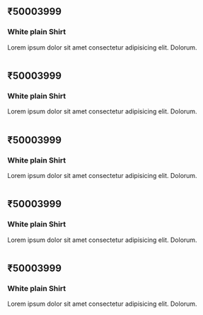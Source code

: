 <!doctype html>
<html>
<head>
  <meta charset="UTF-8">
  <meta name="viewport" content="width=device-width, initial-scale=1.0">
  <script src="https://cdn.tailwindcss.com"></script>
</head>
<body>
    <div class=" w-40wh grid  sm:grid-cols-1 gap-2 md:grid-cols-2 lg:grid-cols-5">
        <div class="border-2 border-black rounded-md "><img src="https://plus.unsplash.com/premium_photo-1678218594563-9fe0d16c6838?q=80&w=1887&auto=format&fit=crop&ixlib=rb-4.0.3&ixclass=M3wxMjA3fDB8MHxwaG90by1wYWdlfHx8fGVufDB8fHx8fA%3D%3D" alt=""> <h2 class="font-bold">₹<span>5000</span>3999</h2>
      <h3>White plain Shirt</h3>
      <p>Lorem ipsum dolor sit amet consectetur adipisicing elit. Dolorum.</p></div>
        <div class="border-2 border-black rounded-md "><img src="https://plus.unsplash.com/premium_photo-1678218594563-9fe0d16c6838?q=80&w=1887&auto=format&fit=crop&ixlib=rb-4.0.3&ixclass=M3wxMjA3fDB8MHxwaG90by1wYWdlfHx8fGVufDB8fHx8fA%3D%3D" alt=""> <h2 class="font-bold">₹<span>5000</span>3999</h2>
      <h3>White plain Shirt</h3>
      <p>Lorem ipsum dolor sit amet consectetur adipisicing elit. Dolorum.</p></div>
        <div class="border-2 border-black rounded-md "><img src="https://plus.unsplash.com/premium_photo-1678218594563-9fe0d16c6838?q=80&w=1887&auto=format&fit=crop&ixlib=rb-4.0.3&ixclass=M3wxMjA3fDB8MHxwaG90by1wYWdlfHx8fGVufDB8fHx8fA%3D%3D" alt=""> <h2 class="font-bold">₹<span>5000</span>3999</h2>
      <h3>White plain Shirt</h3>
      <p>Lorem ipsum dolor sit amet consectetur adipisicing elit. Dolorum.</p></div>
        <div class="border-2 border-black rounded-md "><img src="https://plus.unsplash.com/premium_photo-1678218594563-9fe0d16c6838?q=80&w=1887&auto=format&fit=crop&ixlib=rb-4.0.3&ixclass=M3wxMjA3fDB8MHxwaG90by1wYWdlfHx8fGVufDB8fHx8fA%3D%3D" alt=""> <h2 class="font-bold">₹<span>5000</span>3999</h2>
      <h3>White plain Shirt</h3>
      <p>Lorem ipsum dolor sit amet consectetur adipisicing elit. Dolorum.</p></div>
        <div class="border-2 border-black rounded-md "><img src="https://plus.unsplash.com/premium_photo-1678218594563-9fe0d16c6838?q=80&w=1887&auto=format&fit=crop&ixlib=rb-4.0.3&ixclass=M3wxMjA3fDB8MHxwaG90by1wYWdlfHx8fGVufDB8fHx8fA%3D%3D" alt=""> <h2 class="font-bold">₹<span>5000</span>3999</h2>
      <h3>White plain Shirt</h3>
      <p>Lorem ipsum dolor sit amet consectetur adipisicing elit. Dolorum.</p></div>
         </div>
</body>
</html>
